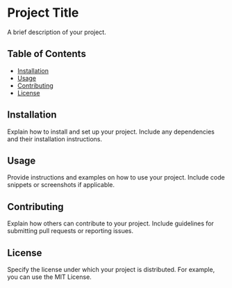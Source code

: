# Project Title

A brief description of your project.

## Table of Contents

- [Installation](#installation)
- [Usage](#usage)
- [Contributing](#contributing)
- [License](#license)

## Installation

Explain how to install and set up your project. Include any dependencies and their installation instructions.

## Usage

Provide instructions and examples on how to use your project. Include code snippets or screenshots if applicable.

## Contributing

Explain how others can contribute to your project. Include guidelines for submitting pull requests or reporting issues.

## License

Specify the license under which your project is distributed. For example, you can use the MIT License.


